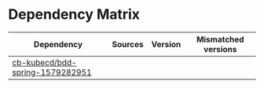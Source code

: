 # Dependency Matrix

Dependency | Sources | Version | Mismatched versions
---------- | ------- | ------- | -------------------
[cb-kubecd/bdd-spring-1579282951](https://github.com/cb-kubecd/bdd-spring-1579282951.git) |  | []() | 
